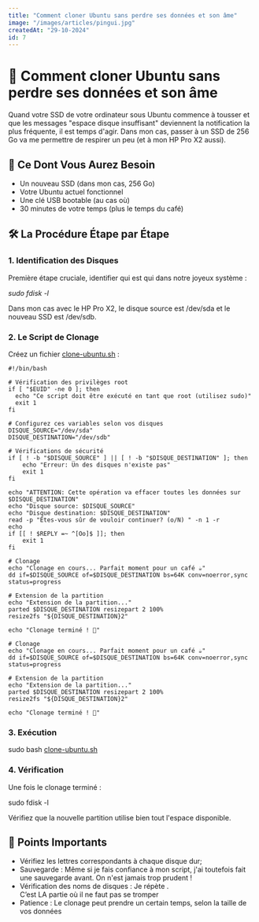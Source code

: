 ```yaml
---
title: "Comment cloner Ubuntu sans perdre ses données et son âme"
image: "/images/articles/pingui.jpg"
createdAt: "29-10-2024"
id: 7
---
```


# 🚀 Comment cloner Ubuntu sans perdre ses données et son âme

Quand votre SSD de votre ordinateur sous Ubuntu commence à tousser et que les messages "espace disque insuffisant" deviennent la notification la plus fréquente, il est temps d'agir. Dans mon cas, passer à un SSD de 256 Go va me permettre de respirer un peu (et à mon HP Pro X2 aussi).

## 🎯 Ce Dont Vous Aurez Besoin

- Un nouveau SSD (dans mon cas, 256 Go)
- Votre Ubuntu actuel fonctionnel
- Une clé USB bootable (au cas où)
- 30 minutes de votre temps (plus le temps du café)

## 🛠 La Procédure Étape par Étape

### 1. Identification des Disques

Première étape cruciale, identifier qui est qui dans notre joyeux système :

_sudo fdisk -l_

Dans mon cas avec le HP Pro X2, le disque source est /dev/sda et le nouveau SSD est /dev/sdb.

### 2. Le Script de Clonage

Créez un fichier [clone-ubuntu.sh](https://clone-ubuntu.sh) :

```
#!/bin/bash

# Vérification des privilèges root
if [ "$EUID" -ne 0 ]; then
  echo "Ce script doit être exécuté en tant que root (utilisez sudo)"
  exit 1
fi

# Configurez ces variables selon vos disques
DISQUE_SOURCE="/dev/sda"
DISQUE_DESTINATION="/dev/sdb"

# Vérifications de sécurité
if [ ! -b "$DISQUE_SOURCE" ] || [ ! -b "$DISQUE_DESTINATION" ]; then
    echo "Erreur: Un des disques n'existe pas"
    exit 1
fi

echo "ATTENTION: Cette opération va effacer toutes les données sur $DISQUE_DESTINATION"
echo "Disque source: $DISQUE_SOURCE"
echo "Disque destination: $DISQUE_DESTINATION"
read -p "Êtes-vous sûr de vouloir continuer? (o/N) " -n 1 -r
echo
if [[ ! $REPLY =~ ^[Oo]$ ]]; then
    exit 1
fi

# Clonage
echo "Clonage en cours... Parfait moment pour un café ☕"
dd if=$DISQUE_SOURCE of=$DISQUE_DESTINATION bs=64K conv=noerror,sync status=progress

# Extension de la partition
echo "Extension de la partition..."
parted $DISQUE_DESTINATION resizepart 2 100%
resize2fs "${DISQUE_DESTINATION}2"

echo "Clonage terminé ! 🎉"

# Clonage
echo "Clonage en cours... Parfait moment pour un café ☕"
dd if=$DISQUE_SOURCE of=$DISQUE_DESTINATION bs=64K conv=noerror,sync status=progress

# Extension de la partition
echo "Extension de la partition..."
parted $DISQUE_DESTINATION resizepart 2 100%
resize2fs "${DISQUE_DESTINATION}2"

echo "Clonage terminé ! 🎉"
```

### 3. Exécution

sudo bash [clone-ubuntu.sh](https://clone-ubuntu.sh)

### 4. Vérification

Une fois le clonage terminé :

sudo fdisk -l

Vérifiez que la nouvelle partition utilise bien tout l'espace disponible.

## 🎯 Points Importants

- Vérifiez les lettres correspondants à chaque disque dur;
- Sauvegarde : Même si je fais confiance à mon script, j'ai toutefois fait une sauvegarde avant. On n'est jamais trop prudent !
- Vérification des noms de disques : Je répète .\
  C’est LA partie où il ne faut pas se tromper
- Patience : Le clonage peut prendre un certain temps, selon la taille de vos données
